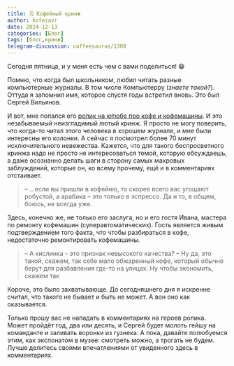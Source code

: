 ```yaml
---
title: 🗒 Кофейный кринж
author: kofezavr
date: 2024-12-13
categories: [Блог]
tags: [блог,кринж]
telegram-discussion: coffeesaurus/1308
--- 
```

Сегодня пятница, и у меня есть чем с вами поделиться! 😁

Помню, что когда был школьником, любил читать разные компьютерные журналы. В том числе Компьютерру (*знаете такой?*). Оттуда я запомнил имя, которое спустя годы встретил вновь. Это был Сергей Вильянов. 

И вот, мне попался его [ролик на ютюбе про кофе и кофемашины](https://www.youtube.com/watch?v=BIdxg4OYk48). И это незабываемый неизгладимый лютый кринж. Я просто не могу поверить, что когда-то читал этого человека в хорошем журнале, и мне были интересны его колонки. А сейчас я посмотрел более 70 минут исключительного невежества. Кажется, что для такого беспросветного кринжа надо не просто не интересоваться темой, которую обсуждаешь, а даже осознанно делать шаги в сторону самых махровых заблуждений, которые он, ко всему прочему, ещё и в комментариях отстаивает. 

> – ...если вы пришли в кофейню, то скорее всего вас угощают робустой, а арабика – это только в эспрессо. Да и то, в общем, боюсь, не всегда уже.

Здесь, конечно же, не только его заслуга, но и его гостя Ивана, мастера по ремонту кофемашин (суперавтоматических). Гость является живым подтверждением того факта, что чтобы разбираться в кофе, недостаточно ремонтировать кофемашины.

> – А кислинка - это признак невысокого качества?
> – Ну да, это такой, скажем, так себе мало обжаренный кофе, который обычно берут для разбавления где-то на улицах. Ну чтобы экономить, скажем так

Короче, это было захватывающе. До сегодняшнего дня я искренне считал, что такого не бывает и быть не может. А вон оно как оказывается.

Только прошу вас не нападать в комментариях на героев ролика. Может пройдёт год, два или десять, и Сергей будет молоть гейшу на команданте и заливать воронки из гузнека. А пока, давайте полюбуемся этим, как экспонатом в музее: смотреть можно, а трогать не будем. Лучше делитесь своими впечатлениями от увиденного здесь в комментариях.